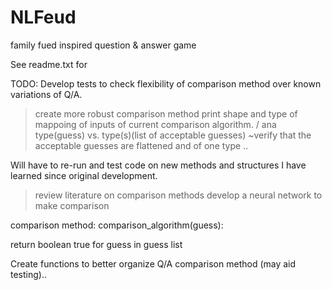 # NLFeud
family fued inspired question &amp; answer game

See readme.txt for 

TODO:
Develop tests to check flexibility of comparison method over known variations of Q/A.
>create more robust comparison method print shape and type of mappoing of inputs of current comparison algorithm. / ana
>type(guess) vs. type(s)(list of acceptable guesses)
    ~verify that the acceptable guesses are flattened and of one type ..
    
   Will have to re-run and test code on new methods and structures I have learned since original development.
    
>review literature on comparison methods
>develop a neural network to make comparison

comparison method:
  comparison_algorithm(guess):
    
    
   return boolean true for guess in guess list
    
    


Create functions to better organize Q/A comparison method (may aid testing)..

